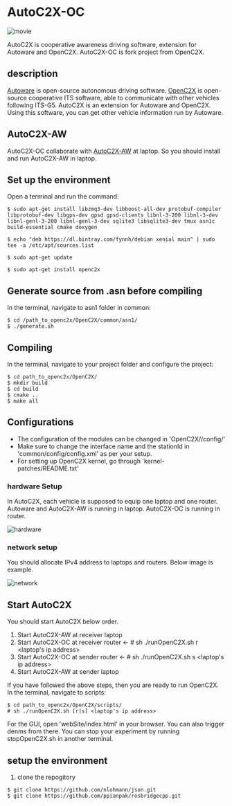 # AutoC2X-OC

![movie](https://user-images.githubusercontent.com/23014935/76400182-39570c00-63c3-11ea-81cb-a6b84179406d.gif)

AutoC2X is cooperative awareness driving software, extension for Autoware and OpenC2X. AutoC2X-OC is fork project from OpenC2X.

## description

[Autoware](https://gitlab.com/autowarefoundation/autoware.ai) is open-source autonomous driving software. [OpenC2X](https://www.ccs-labs.org/software/openc2x/) is open-source cooperative ITS software, able to communicate with other vehicles following ITS-G5. AutoC2X is an extension for Autoware and OpenC2X. Using this software, you can get other vehicle information run by Autoware.

## AutoC2X-AW
AutoC2X-OC collaborate with [AutoC2X-AW](https://github.com/esakilab/AutoC2X-AW) at laptop. So you should install and run AutoC2X-AW in laptop.

## Set up the environment
Open a terminal and run the command:

    $ sudo apt-get install libzmq3-dev libboost-all-dev protobuf-compiler libprotobuf-dev libgps-dev gpsd gpsd-clients libnl-3-200 libnl-3-dev libnl-genl-3-200 libnl-genl-3-dev sqlite3 libsqlite3-dev tmux asn1c build-essential cmake doxygen

    $ echo "deb https://dl.bintray.com/fynnh/debian xenial main" | sudo tee -a /etc/apt/sources.list

    $ sudo apt-get update

    $ sudo apt-get install openc2x



## Generate source from .asn before compiling
In the terminal, navigate to asn1 folder in common:

    $ cd /path_to_openc2x/OpenC2X/common/asn1/
    $ ./generate.sh



## Compiling
In the terminal, navigate to your project folder and configure the project:

    $ cd path_to_openc2x/OpenC2X/
    $ mkdir build
    $ cd build
    $ cmake ..
    $ make all



## Configurations
- The configuration of the modules can be changed in 'OpenC2X/<module>/config/'
- Make sure to change the interface name and the stationId in 'common/config/config.xml'
  as per your setup.
- For setting up OpenC2X kernel, go through 'kernel-patches/README.txt'

### hardware Setup
In AutoC2X, each vehicle is supposed to equip one laptop and one router. Autoware and AutoC2X-AW is running in laptop. AutoC2X-OC is running in router.

![hardware](https://user-images.githubusercontent.com/23014935/76481753-b59a2f80-6455-11ea-9134-4b5376bf75c4.png)

### network setup
You should allocate IPv4 address to laptops and routers. Below image is example.

![network](https://user-images.githubusercontent.com/23014935/76482009-50930980-6456-11ea-9155-3abf0788592b.png)


## Start AutoC2X
You should start AutoC2X below order.

1. Start AutoC2X-AW at receiver laptop
2. Start AutoC2X-OC at receiver router <- # sh ./runOpenC2X.sh r <laptop's ip address>
3. Start AutoC2X-OC at sender router <- # sh ./runOpenC2X.sh s <laptop's ip address>
4. Start AutoC2X-AW at sender laptop

If you have followed the above steps, then you are ready to run OpenC2X.
In the terminal, navigate to scripts:

    $ cd path_to_openc2x/OpenC2X/scripts/
    # sh ./runOpenC2X.sh [r|s] <laptop's ip address>

For the GUI, open 'webSite/index.html' in your browser. You can also trigger denms from there.
You can stop your experiment by running stopOpenC2X.sh in another terminal.

## setup the environment
1. clone the repogitory
```
$ git clone https://github.com/nlohmann/json.git
$ git clone https://github.com/ppianpak/rosbridgecpp.git
```
